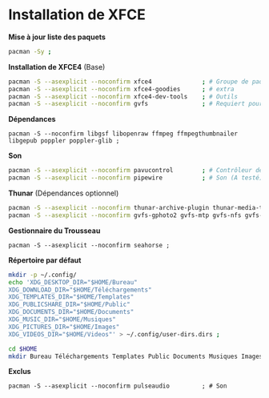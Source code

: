 
# Installation de XFCE

**Mise à jour liste des paquets**
```bash
pacman -Sy ;
```

**Installation de XFCE4** (Base)
```bash
pacman -S --asexplicit --noconfirm xfce4              ; # Groupe de paquet
pacman -S --asexplicit --noconfirm xfce4-goodies      ; # extra
pacman -S --asexplicit --noconfirm xfce4-dev-tools    ; # Outils
pacman -S --asexplicit --noconfirm gvfs               ; # Requiert pour la corbeille, Thunar
```

**Dépendances**
```
pacman -S --noconfirm libgsf libopenraw ffmpeg ffmpegthumbnailer libgepub poppler poppler-glib ;
```

**Son**
```bash
pacman -S --asexplicit --noconfirm pavucontrol        ; # Contrôleur de son
pacman -S --asexplicit --noconfirm pipewire           ; # Son (A testé)
```

**Thunar** (Dépendances optionnel)
```bash
pacman -S --asexplicit --noconfirm thunar-archive-plugin thunar-media-tags-plugin thunar-volman xfdesktop ;
pacman -S --asexplicit --noconfirm gvfs-gphoto2 gvfs-mtp gvfs-nfs gvfs-smb ;
```

**Gestionnaire du Trousseau**
```
pacman -S --asexplicit --noconfirm seahorse ;
```


**Répertoire par défaut**
```bash
mkdir -p ~/.config/
echo 'XDG_DESKTOP_DIR="$HOME/Bureau"
XDG_DOWNLOAD_DIR="$HOME/Téléchargements"
XDG_TEMPLATES_DIR="$HOME/Templates"
XDG_PUBLICSHARE_DIR="$HOME/Public"
XDG_DOCUMENTS_DIR="$HOME/Documents"
XDG_MUSIC_DIR="$HOME/Musiques"
XDG_PICTURES_DIR="$HOME/Images"
XDG_VIDEOS_DIR="$HOME/Videos"' > ~/.config/user-dirs.dirs ;

cd $HOME
mkdir Bureau Téléchargements Templates Public Documents Musiques Images Videos ; ls ;
```


**Exclus**
```
pacman -S --asexplicit --noconfirm pulseaudio         ; # Son
```
